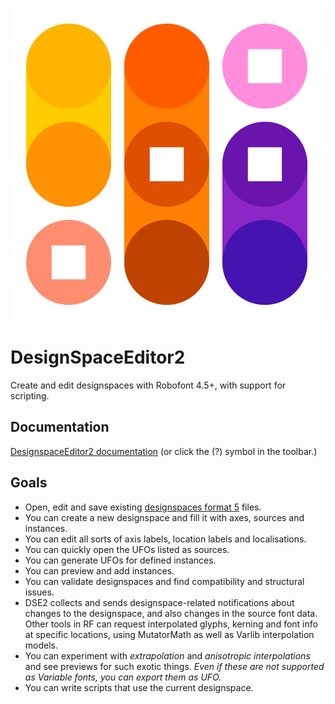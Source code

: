 
![DSE2 location labels icon](assets/toolbar_500_500_icon_location_labels.png)

DesignSpaceEditor2
==================

Create and edit designspaces with Robofont 4.5+, with support for scripting.

## Documentation

[DesignspaceEditor2 documentation](https://letterror.github.io/designSpaceRoboFontExtension/) (or click the (?) symbol in the toolbar.)

## Goals

 * Open, edit and save existing [designspaces format 5](https://fonttools.readthedocs.io/en/latest/designspaceLib/index.html) files.
 * You can create a new designspace and fill it with axes, sources and instances.
 * You can edit all sorts of axis labels, location labels and localisations.
 * You can quickly open the UFOs listed as sources.
 * You can generate UFOs for defined instances.
 * You can preview and add instances.
 * You can validate designspaces and find compatibility and structural issues.
 * DSE2 collects and sends designspace-related notifications about changes to the designspace, and also changes in the source font data. Other tools in RF can request interpolated glyphs, kerning and font info at specific locations, using MutatorMath as well as Varlib interpolation models.
 * You can experiment with *extrapolation* and *anisotropic interpolations* and see previews for such exotic things. *Even if these are not supported as Variable fonts, you can export them as UFO.*
* You can write scripts that use the current designspace.


